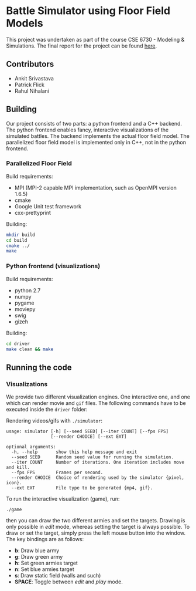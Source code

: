 Battle Simulator using Floor Field Models
=========================================

This project was undertaken as part of the course CSE 6730 - Modeling & Simulations. The final report for the project can be found [here](report.pdf).

Contributors
------------
* Ankit Srivastava
* Patrick Flick
* Rahul Nihalani

Building
--------

Our project consists of two parts: a python frontend and a C++ backend. The
python frontend enables fancy, interactive visualizations of the simulated
battles. The backend implements the actual floor field model. The parallelized
floor field model is implemented only in C++, not in the python frontend.

### Parallelized Floor Field

Build requirements:
- MPI (MPI-2 capable MPI implementation, such as OpenMPI version 1.6.5)
- cmake
- Google Unit test framework
- cxx-prettyprint

Building:
```sh
mkdir build
cd build
cmake ../
make
```

### Python frontend (visualizations)

Build requirements:
- python 2.7
- numpy
- pygame
- moviepy
- swig
- gizeh

Building:
```sh
cd driver
make clean && make
```

Running the code
----------------

### Visualizations

We provide two different visualization engines. One interactive one, and one
which can render movie and `gif` files. The following commands
have to be executed inside the `driver` folder:

Rendering videos/gifs with `./simulator`:
```
usage: simulator [-h] [--seed SEED] [--iter COUNT] [--fps FPS]
                 [--render CHOICE] [--ext EXT]

optional arguments:
  -h, --help       show this help message and exit
  --seed SEED      Random seed value for running the simulation.
  --iter COUNT     Number of iterations. One iteration includes move and kill.
  --fps FPS        Frames per second.
  --render CHOICE  Choice of rendering used by the simulator {pixel, icon}.
  --ext EXT        File type to be generated {mp4, gif}.
```

To run the interactive visualization (game), run:
```
./game
```

then you can draw the two different armies and set the targets. Drawing is
only possible in *edit* mode, whereas setting the target is always possible.
To draw or set the target, simply press the left mouse button into the window.
The key bindings are as follows:
- **b**: Draw blue army
- **g**: Draw green army
- **h**: Set green armies target
- **n**: Set blue armies target
- **s**: Draw static field (walls and such)
- **SPACE**: Toggle between *edit* and *play* mode.

